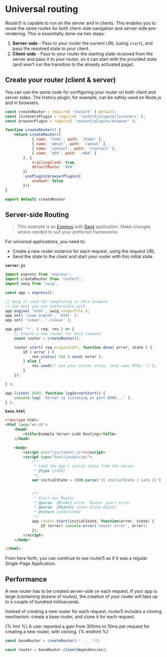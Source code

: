 # Universal routing

_Router5_ is capable to run on the server and in clients. This enables you to reuse the same routes for both client-side navigation and server-side pre-rendering. This is essentially done via two steps:

 1. **Server-side** - Pass to your router the current URL (using `start`), and pass the resolved state to your client.
 2. **Client-side** - Pass to your router the starting state received from the server and pass it to your router, so it can start with the provided state (and won't run the transition to the already activated page).


## Create your router (client & server)

You can use the same code for configuring your router on both client and server sides. The history plugin, for example, can be safely used on Node.js and in browsers.

```js
const createRouter = require( 'router5' ).default;
const listenersPlugin = require( 'router5/plugins/listeners' );
const browserPlugin = require( 'router5/plugins/browser' );

function createRouter() {
    return createRouter([
            { name: 'home', path: '/home' },
            { name: 'about', path: '/about' },
            { name: 'contact', path: '/contact' },
            { name: '404', path: '/404' }
        ], {
            trailingSlash: true,
            defaultRoute: '404'
        })
        .usePlugin(browserPlugin({
            useHash: false
        }))
}

export default createRouter
```

## Server-side Routing

> This example is an [Express](http://expressjs.com/) with [Swig](http://paularmstrong.github.io/swig/) application. Make changes where needed to suit your preferred frameworks.

For universal applications, you need to:
- Create a new router instance for each request, using the request URL
- Send the state to the client and start your router with this initial state

**`server.js`**
```javascript
import express from 'express';
import createRouter from 'router5';
import swig from 'swig';

const app = express();

// Swig is used for templating in this example
// Use what you are comfortable with
app.engine( 'html', swig.renderFile );
app.set( 'view engine', 'html' );
app.set( 'views', './views' );

app.get( '*', ( req, res ) => {
	// Create a new router for each request
	const router = createRouter();

    router.start( req.originalUrl, function done( error, state ) {
        if ( error ) {
            res.status( 500 ).send( error );
        } else {
            res.send(/* Use your router state, send some HTML! */ );
        }
    });

} );

app.listen( 8080, function logServerStart() {
    console.log( 'Server is listening on port 8080...' );
} );
```

**`base.html`**
```html
<!doctype html>
<html lang="en-US">
    <head>
        <title>Example Server-side Routing</title>
    </head>

    <body>
        <script src="/js/router.js"></script>
        <script type="text/javascript">
            /**
             * Load the App's inital state from the server
             * @type {JSON}
             */
            var initialState = JSON.parse('{{ initialState | safe }}');


            /**
             * Start our Router
             * @param  {Error} error  Router start error
             * @param  {Object} state State Object
             * @return {undefined}
             */
            app.router.start(initialState, function(error, state) {
                if (error) console.error('router error', error);
            });
        </script>
    </body>

</html>

```

From here forth, you can continue to use router5 as if it was a regular Single-Page Application.


## Performance

A new router has to be created server-side on each request. If your app is large (containing dozens of routes), the creation of your router will take up to a couple of hundred milliseconds.

Instead of creating a new router for each request, router5 includes a cloning mechanism: create a base router, and clone it for each request.

{% hint %}
A user reported a gain from 300ms to 10ms per request for creating a new router, with cloning.
{% endhint %}

```js
const baseRouter = createRouter(/* ... */);

const router = baseRouter.clone(dependencies);
```
